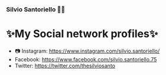 ### Silvio Santoriello 👨‍💻

<h1>✨My Social network profiles✨</h1>

- 📷 Instagram: https://www.instagram.com/silvio.santoriello/
- Facebook: https://www.facebook.com/silvio.santoriello.75 
- Twitter: https://twitter.com/thesilviosanto

